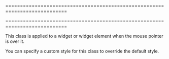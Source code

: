 ===========================================================================
<!--handmade--><!--/handmade-->
===========================================================================

<!--shortDescription-->
This class is applied to a widget or widget element when the mouse pointer is over it.
<!--/shortDescription-->

<!--fullDescription-->
You can specify a custom style for this class to override the default style.
<!--/fullDescription-->